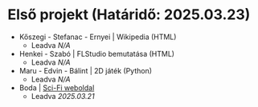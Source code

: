 # Első projekt (Határidő: 2025.03.23)
- Kőszegi - Stefanac - Ernyei | Wikipedia (HTML)
    - Leadva *N/A*
- Henkei - Szabó | FLStudio bemutatása (HTML)
    - Leadva *N/A*
- Maru - Edvin - Bálint | 2D játék (Python)
    - Leadva *N/A*
- Boda | [Sci-Fi weboldal](https://github.com/bozsocs/azemberisegjovoje-projekt-/tree/main/azemberisegjovoje(projekt)kesz)
    - Leadva *2025.03.21*